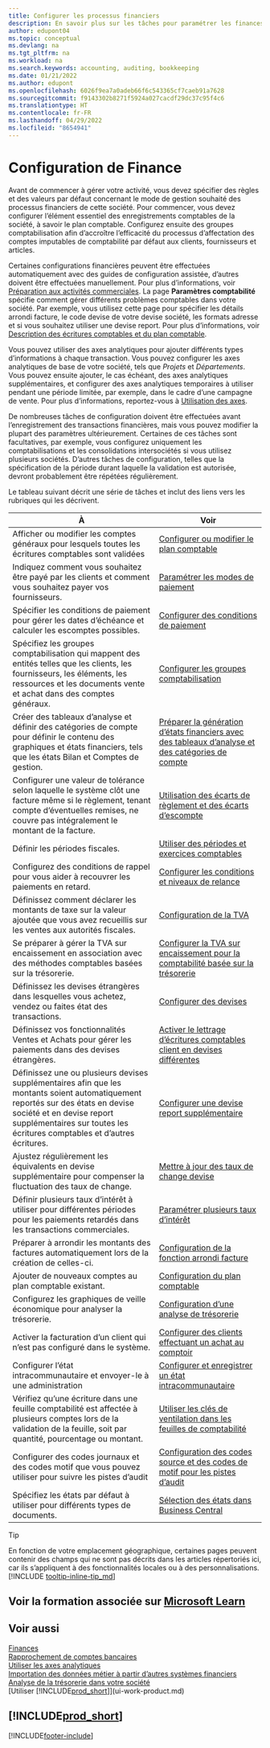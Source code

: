 ```yaml
---
title: Configurer les processus financiers
description: En savoir plus sur les tâches pour paramétrer les finances de votre société afin de les adapter à votre comptabilité ou vos audits.
author: edupont04
ms.topic: conceptual
ms.devlang: na
ms.tgt_pltfrm: na
ms.workload: na
ms.search.keywords: accounting, auditing, bookkeeping
ms.date: 01/21/2022
ms.author: edupont
ms.openlocfilehash: 6026f9ea7a0adeb66f6c543365cf7caeb91a7628
ms.sourcegitcommit: f9143302b8271f5924a027cacdf29dc37c95f4c6
ms.translationtype: HT
ms.contentlocale: fr-FR
ms.lasthandoff: 04/29/2022
ms.locfileid: "8654941"
---
```

# <a name="setting-up-finance"></a>Configuration de Finance
Avant de commencer à gérer votre activité, vous devez spécifier des règles et des valeurs par défaut concernant le mode de gestion souhaité des processus financiers de cette société. Pour commencer, vous devez configurer l’élément essentiel des enregistrements comptables de la société, à savoir le plan comptable. Configurez ensuite des groupes comptabilisation afin d’accroître l’efficacité du processus d’affectation des comptes imputables de comptabilité par défaut aux clients, fournisseurs et articles.

Certaines configurations financières peuvent être effectuées automatiquement avec des guides de configuration assistée, d’autres doivent être effectuées manuellement. Pour plus d’informations, voir [Préparation aux activités commerciales](ui-get-ready-business.md). La page **Paramètres comptabilité** spécifie comment gérer différents problèmes comptables dans votre société. Par exemple, vous utilisez cette page pour spécifier les détails arrondi facture, le code devise de votre devise société, les formats adresse et si vous souhaitez utiliser une devise report. Pour plus d’informations, voir [Description des écritures comptables et du plan comptable](finance-general-ledger.md).  

Vous pouvez utiliser des axes analytiques pour ajouter différents types d’informations à chaque transaction. Vous pouvez configurer les axes analytiques de base de votre société, tels que *Projets* et *Départements*. Vous pouvez ensuite ajouter, le cas échéant, des axes analytiques supplémentaires, et configurer des axes analytiques temporaires à utiliser pendant une période limitée, par exemple, dans le cadre d’une campagne de vente. Pour plus d’informations, reportez-vous à [Utilisation des axes](finance-dimensions.md).

De nombreuses tâches de configuration doivent être effectuées avant l’enregistrement des transactions financières, mais vous pouvez modifier la plupart des paramètres ultérieurement. Certaines de ces tâches sont facultatives, par exemple, vous configurez uniquement les comptabilisations et les consolidations intersociétés si vous utilisez plusieurs sociétés. D’autres tâches de configuration, telles que la spécification de la période durant laquelle la validation est autorisée, devront probablement être répétées régulièrement.  

Le tableau suivant décrit une série de tâches et inclut des liens vers les rubriques qui les décrivent.

| À | Voir |
| --- | --- |
|Afficher ou modifier les comptes généraux pour lesquels toutes les écritures comptables sont validées|[Configurer ou modifier le plan comptable](finance-setup-chart-accounts.md)|
| Indiquez comment vous souhaitez être payé par les clients et comment vous souhaitez payer vos fournisseurs. |[Paramétrer les modes de paiement](finance-payment-methods.md) |
| Spécifier les conditions de paiement pour gérer les dates d’échéance et calculer les escomptes possibles.|[Configurer des conditions de paiement](finance-payment-terms.md) |
| Spécifiez les groupes comptabilisation qui mappent des entités telles que les clients, les fournisseurs, les éléments, les ressources et les documents vente et achat dans des comptes généraux. |[Configurer les groupes comptabilisation](finance-posting-groups.md)|
|Créer des tableaux d’analyse et définir des catégories de compte pour définir le contenu des graphiques et états financiers, tels que les états Bilan et Comptes de gestion.|[Préparer la génération d’états financiers avec des tableaux d’analyse et des catégories de compte](bi-how-work-account-schedule.md)|
|Configurer une valeur de tolérance selon laquelle le système clôt une facture même si le règlement, tenant compte d’éventuelles remises, ne couvre pas intégralement le montant de la facture.|[Utilisation des écarts de règlement et des écarts d’escompte](finance-payment-tolerance-and-payment-discount-tolerance.md)|
| Définir les périodes fiscales. |[Utiliser des périodes et exercices comptables](finance-accounting-periods-and-fiscal-years.md) |
|Configurez des conditions de rappel pour vous aider à recouvrer les paiements en retard.|[Configurer les conditions et niveaux de relance](finance-setup-reminders.md)|
| Définissez comment déclarer les montants de taxe sur la valeur ajoutée que vous avez recueillis sur les ventes aux autorités fiscales. |[Configuration de la TVA](finance-setup-vat.md)|
|Se préparer à gérer la TVA sur encaissement en association avec des méthodes comptables basées sur la trésorerie.|[Configurer la TVA sur encaissement pour la comptabilité basée sur la trésorerie](finance-setup-unrealized-vat.md)|
|Définissez les devises étrangères dans lesquelles vous achetez, vendez ou faites état des transactions.|[Configurer des devises](finance-set-up-currencies.md)|
| Définissez vos fonctionnalités Ventes et Achats pour gérer les paiements dans des devises étrangères.|[Activer le lettrage d’écritures comptables client en devises différentes](finance-how-enable-application-ledger-entries-different-currencies.md)
|Définissez une ou plusieurs devises supplémentaires afin que les montants soient automatiquement reportés sur des états en devise société et en devise report supplémentaires sur toutes les écritures comptables et d’autres écritures.|[Configurer une devise report supplémentaire](finance-how-setup-additional-currencies.md)|
|Ajustez régulièrement les équivalents en devise supplémentaire pour compenser la fluctuation des taux de change.|[Mettre à jour des taux de change devise](finance-how-update-currencies.md)|
|Définir plusieurs taux d’intérêt à utiliser pour différentes périodes pour les paiements retardés dans les transactions commerciales.|[Paramétrer plusieurs taux d’intérêt](finance-how-to-set-up-multiple-interest-rates.md)|
|Préparer à arrondir les montants des factures automatiquement lors de la création de celles-ci.|[Configuration de la fonction arrondi facture](finance-set-up-invoice-rounding.md)|
| Ajouter de nouveaux comptes au plan comptable existant. |[Configuration du plan comptable](finance-setup-chart-accounts.md) |
| Configurez les graphiques de veille économique pour analyser la trésorerie. |[Configuration d’une analyse de trésorerie](finance-setup-cash-flow-analyses.md) |
|Activer la facturation d’un client qui n’est pas configuré dans le système.|[Configurer des clients effectuant un achat au comptoir](finance-how-to-set-up-cash-customers.md)|
| Configurer l’état intracommunautaire et envoyer-le à une administration | [Configurer et enregistrer un état intracommunautaire](finance-how-setup-report-intrastat.md)|
|Vérifiez qu’une écriture dans une feuille comptabilité est affectée à plusieurs comptes lors de la validation de la feuille, soit par quantité, pourcentage ou montant.|[Utiliser les clés de ventilation dans les feuilles de comptabilité](ui-how-use-allocation-keys-general-journals.md)|
|Configurer des codes journaux et des codes motif que vous pouvez utiliser pour suivre les pistes d’audit|[Configuration des codes source et des codes de motif pour les pistes d’audit](finance-setup-trail-codes.md)|
|Spécifiez les états par défaut à utiliser pour différents types de documents.|[Sélection des états dans Business Central](across-report-selections.md)|

> [!TIP]
> En fonction de votre emplacement géographique, certaines pages peuvent contenir des champs qui ne sont pas décrits dans les articles répertoriés ici, car ils s’appliquent à des fonctionnalités locales ou à des personnalisations. [!INCLUDE [tooltip-inline-tip_md](includes/tooltip-inline-tip_md.md)]

## <a name="see-related-training-at-microsoft-learn"></a>Voir la formation associée sur [Microsoft Learn](/learn/paths/set-up-financial-management-dynamics-365-business-central/)

## <a name="see-also"></a>Voir aussi

[Finances](finance.md)  
[Rapprochement de comptes bancaires](bank-manage-bank-accounts.md)  
[Utiliser les axes analytiques](finance-dimensions.md)  
[Importation des données métier à partir d’autres systèmes financiers](across-import-data-configuration-packages.md)  
[Analyse de la trésorerie dans votre société](finance-analyze-cash-flow.md)  
[Utiliser [!INCLUDE[prod_short](includes/prod_short.md)]](ui-work-product.md)  

## [!INCLUDE[prod_short](includes/free_trial_md.md)]  


[!INCLUDE[footer-include](includes/footer-banner.md)]
